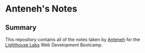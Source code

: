 # Anteneh's Notes

## Summary 

This repository contains all of the notes taken by [Anteneh](https://github.com/AntenehGedamu/lighthouse-web-notes/blob/master/README.md) for the [Lighthouse Labs](https://www.lighthouselabs.ca/) Web Development Bootcamp.